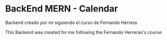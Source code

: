 # BackEnd MERN - Calendar

Backend creado por mi siguiendo el curso de Fernando Herrera

This Backend was created for me following the Fernando Herreras's course

